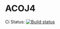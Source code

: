 # ACOJ4

Ci Status: [![Build status](https://ci.appveyor.com/api/projects/status/0s38sf55yl2fl378/branch/SOL?svg=true)](https://ci.appveyor.com/project/Too-Naive/acoj4/branch/SOL)
